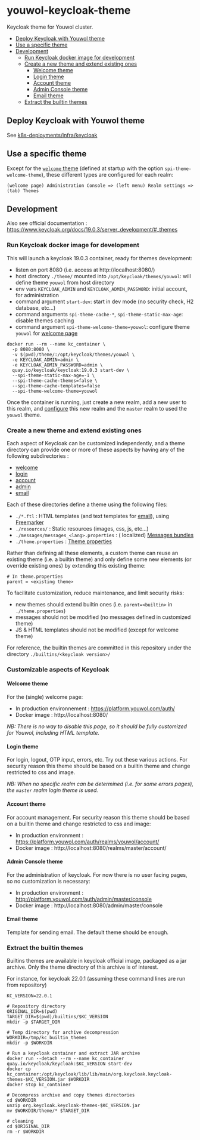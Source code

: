# youwol-keycloak-theme

Keycloak theme for Youwol cluster.

- [Deploy Keycloak with Youwol theme](#deploy-keycloak-with-youwol-theme)
- [Use a specific theme](#use-a-specific-theme)
- [Development](#development)
    * [Run Keycloak docker image for development](#run-keycloak-docker-image-for-development)
    * [Create a new theme and extend existing ones](#create-a-new-theme-and-extend-existing-ones)
        + [Welcome theme](#welcome-theme)
        + [Login theme](#login-theme)
        + [Account theme](#account-theme)
        + [Admin Console theme](#admin-console-theme)
        + [Email theme](#email-theme)
    * [Extract the builtin themes](#extract-the-builtin-themes)

## Deploy Keycloak with Youwol theme

See [k8s-deployments/infra/keycloak](https://github.com/youwol/k8s-deployments/blob/nevado-tres-cruces/infra/keycloak/README.md)

## Use a specific theme

Except for the [`welcome` theme](#welcome-theme) (defined at startup with the option `spi-theme-welcome-theme`),
these different types are configured for each realm:

`(welcome page) Administration Console => (left menu) Realm settings => (tab) Themes`

## Development

Also see official documentation : https://www.keycloak.org/docs/19.0.3/server_development/#_themes

### Run Keycloak docker image for development

This will launch a keycloak 19.0.3 container, ready for themes development:

* listen on port 8080 (i.e. access at http://localhost:8080/)
* host directory `./theme/` mounted into `/opt/keycloak/themes/youwol`: will define theme `youwol` from host directory
* env vars `KEYCLOAK_ADMIN` and `KEYCLOAK_ADMIN_PASSWORD`: initial account, for administration
* command argument `start-dev`: start in dev mode (no security check, H2 database, etc…)
* command arguments `spi-theme-cache-*`, `spi-theme-static-max-age`: disable themes caching
* command argument `spi-theme-welcome-theme=youwol`: configure theme `youwol` for [welcome page](#welcome-theme)

```shell
docker run --rm --name kc_container \
  -p 8080:8080 \
  -v $(pwd)/theme/:/opt/keycloak/themes/youwol \
  -e KEYCLOAK_ADMIN=admin \
  -e KEYCLOAK_ADMIN_PASSWORD=admin \
  quay.io/keycloak/keycloak:19.0.3 start-dev \
  --spi-theme-static-max-age=-1 \
  --spi-theme-cache-themes=false \
  --spi-theme-cache-templates=false
  --spi-theme-welcome-theme=youwol
```

Once the container is running, just create a new realm, add a new user to this realm,
and [configure](#use-a-specific-theme)
this new realm and the `master` realm to used the `youwol` theme.

### Create a new theme and extend existing ones

Each aspect of Keycloak can be customized independently, and a theme directory can provide one or more of these
aspects by having any of the following subdirectories :

- [welcome](#welcome-theme)
- [login](#login-theme)
- [account](#account-theme)
- [admin](#admin-console-theme)
- [email](#email-theme)

Each of these directories define a theme using the following files:

* `./*.ftl` : HTML templates (and text templates for [email](#email-theme)),
  using [Freemarker](https://freemarker.apache.org)
* `./resources/` : Static resources (images, css, js, etc…)
* `./messages/messages_<lang>.properties` : (
  localized) [Messages bundles](https://www.keycloak.org/docs/19.0.3/server_development/#messages)
* `./theme.properties` : [Theme properties](https://www.keycloak.org/docs/19.0.3/server_development/#theme-properties)

Rather than defining all these elements, a custom theme can reuse an existing theme (i.e. a builtin theme) and only
define some new elements (or override existing ones) by extending this existing theme:

```properties
# In theme.properties
parent = <existing theme>
```

To facilitate customization, reduce maintenance, and limit security risks:

* new themes should extend builtin ones (i.e. `parent=<builtin>` in `./theme.properties`)
* messages should not be modified (no messages defined in customized theme)
* JS & HTML templates should not be modified (except for welcome theme)

For reference, the builtin themes are committed in this repository under the directory `./builtins/<keycloak version>/`

### Customizable aspects of Keycloak

#### Welcome theme

For the (single) welcome page:

* In production environnement : https://platform.youwol.com/auth/
* Docker image : http://localhost:8080/

*NB: There is no way to disable this page, so it should be fully customized for Youwol, including HTML template.*

#### Login theme

For login, logout, OTP input, errors, etc. Try out these various actions.
For security reason this theme should be based on a builtin theme and change restricted to css and image.

*NB: When no specific realm can be determined (i.e. for some errors pages), the `master` realm login theme is used.*

#### Account theme

For account management. For security reason this theme should be based on a builtin theme and change restricted to
css and image:

* In production environment : https://platform.youwol.com/auth/realms/youwol/account/
* Docker image : http://localhost:8080/realms/master/account/

#### Admin Console theme

For the administration of keycloak. For now there is no user facing pages, so no customization is necessary:

* In production environment : http://platform.youwol.com/auth/admin/master/console
* Docker image : http://localhost:8080/admin/master/console

#### Email theme

Template for sending email. The default theme should be enough.

### Extract the builtin themes

Builtins themes are available in keycloak official image, packaged as a jar archive. Only the theme directory of
this archive is of interest.

For instance, for keycloak 22.0.1 (assuming these command lines are run from repository)

```shell
KC_VERSION=22.0.1

# Repository directory
ORIGINAL_DIR=$(pwd)
TARGET_DIR=$(pwd)/builtins/$KC_VERSION
mkdir -p $TARGET_DIR

# Temp directory for archive decompression
WORKDIR=/tmp/kc_builtin_themes
mkdir -p $WORKDIR

# Run a keycloak container and extract JAR archive
docker run --detach --rm --name kc_container quay.io/keycloak/keycloak:$KC_VERSION start-dev
docker cp kc_container:/opt/keycloak/lib/lib/main/org.keycloak.keycloak-themes-$KC_VERSION.jar $WORKDIR
docker stop kc_container

# Decompress archive and copy themes directories
cd $WORKDIR
unzip org.keycloak.keycloak-themes-$KC_VERSION.jar
mv $WORKDIR/theme/* $TARGET_DIR

# cleaning
cd $ORIGINAL_DIR
rm -r $WORKDIR
```
